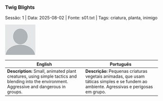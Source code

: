 ### Twig Blights

Sessão: 1 | Data: 2025-08-02 | Fonte: s01.txt | Tags: criatura, planta, inimigo

![Twig Blights](blank.png)

| English | Português |
|---------|-----------|
| **Description:** Small, animated plant creatures, using simple tactics and blending into the environment. Aggressive and dangerous in groups. | **Descrição:** Pequenas criaturas vegetais animadas, que usam táticas simples e se fundem ao ambiente. Agressivas e perigosas em grupo. |

























